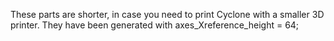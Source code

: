 
These parts are shorter, in case you need to print Cyclone with a smaller 3D printer.
They have been generated with axes_Xreference_height = 64;

